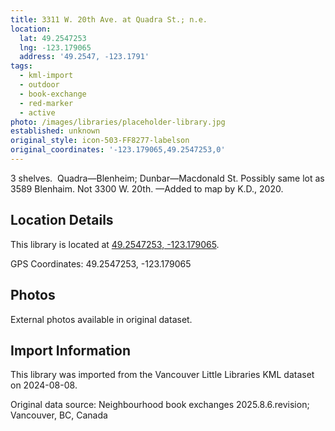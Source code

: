 ```yaml
---
title: 3311 W. 20th Ave. at Quadra St.; n.e.
location:
  lat: 49.2547253
  lng: -123.179065
  address: '49.2547, -123.1791'
tags:
  - kml-import
  - outdoor
  - book-exchange
  - red-marker
  - active
photo: /images/libraries/placeholder-library.jpg
established: unknown
original_style: icon-503-FF8277-labelson
original_coordinates: '-123.179065,49.2547253,0'
---
```

3 shelves.  Quadra—Blenheim;
 Dunbar—Macdonald St.
Possibly same lot as 3589 Blenhaim.
Not 3300 W. 20th.
—Added to map by K.D., 2020.  

## Location Details

This library is located at [49.2547253, -123.179065](https://www.google.com/maps?q=49.2547253,-123.179065).

GPS Coordinates: 49.2547253, -123.179065

## Photos

External photos available in original dataset.

## Import Information

This library was imported from the Vancouver Little Libraries KML dataset on 2024-08-08.

Original data source: Neighbourhood book exchanges 2025.8.6.revision; Vancouver, BC, Canada
